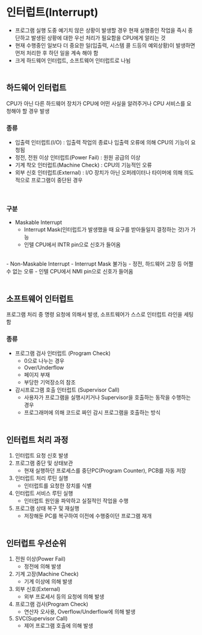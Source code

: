 # 인터럽트(Interrupt)
- 프로그램 실행 도중 예기치 않은 상황이 발생할 경우 현재 실행중인 작업을 즉시 중단하고 발생된 상황에 대한 우선 처리가 필요함을 CPU에게 알리는 것
- 현재 수행중인 일보다 더 중요한 일(입출력, 시스템 콜 드등의 예외상황)이 발생하면 먼저 처리한 후 하던 일을 계속 해야 함
- 크게 하드웨어 인터럽트, 소프트웨어 인터럽트로 나뉨
<br><br>

## 하드웨어 인터럽트
CPU가 아닌 다른 하드웨어 장치가 CPU에 어떤 사실을 알려주거나 CPU 서비스를 요청해야 할 경우 발생
<br>

### 종류
- 입출력 인터럽트(I/O) : 입출력 작업의 종료나 입출력 오류에 의해 CPU의 기능이 요청됨
- 정전, 전원 이상 인터럽트(Power Fail) : 원원 공급의 이상
- 기계 착오 인터럽트(Machine Check) : CPU의 기능적인 오류
- 외부 신호 인터럽트(External) : I/O 장치가 아닌 오퍼레이터나 타이머에 의해 의도적으로 프로그램이 중단된 경우
<br>

### 구분
- Maskable Interrupt
  - Interrupt Mask(인터럽트가 발생했을 때 요구를 받아들일지 결정하는 것)가 가능
  - 인텔 CPU에서 INTR pin으로 신호가 들어옴
<br>
- Non-Maskable Interrupt
  - Interrupt Mask 불가능
  - 정전, 하드웨어 고장 등 어쩔수 없는 오류
  - 인텔 CPU에서 NMI pin으로 신호가 들어옴
<br><br>

## 소프트웨어 인터럽트
프로그램 처리 중 명령 요청에 의해서 발생, 소프트웨어가 스스로 인터럽트 라인을 세팅함
<br>

### 종류
- 프로그램 검사 인터럽트 (Program Check)
  - 0으로 나누는 경우
  - Over/Underflow
  - 페이지 부재
  - 부당한 기억장소의 참조
- 감시프로그램 호출 인터럽트 (Supervisor Call)
  - 사용자가 프로그램을 실행시키거나 Supervisor을 호출하는 동작을 수행하는 경우
  - 프로그래머에 의해 코드로 짜인 감시 프로그램을 호출하는 방식
<br><br>

## 인터럽트 처리 과정
1. 인터럽트 요청 신호 발생
2. 프로그램 중단 및 상태보관
    - 현재 실행하던 프로세스를 중단PC(Program Counter), PCB를 자동 저장
3. 인터럽트 처리 루틴 실행
    - 인터럽트를 요청한 장치를 식별
4. 인터럽트 서비스 루틴 실행
    - 인터럽트 원인을 파악하고 실질적인 작업을 수행
5. 프로그램 상태 복구 및 재실행
    - 저장해둔 PC를 복구하여 이전에 수행중이던 프로그램 재개
<br><br>

## 인터럽트 우선순위
1. 전원 이상(Power Fail)
    - 정전에 의해 발생
2. 기계 고장(Machine Check)
    - 기계 이상에 의해 발생
3. 외부 신호(External)
    - 외부 프로세서 등의 요청에 의해 발생
4. 프로그램 검사(Program Check)
    - 연산자 오사용, Overflow/Underflow에 의해 발생
5. SVC(Supervisor Call)
    - 제어 프로그램 호출에 의해 발생
